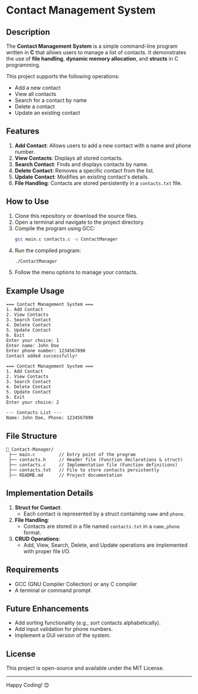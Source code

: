 # Contact Management System

## Description
The **Contact Management System** is a simple command-line program written in **C** that allows users to manage a list of contacts. It demonstrates the use of **file handling**, **dynamic memory allocation**, and **structs** in C programming.

This project supports the following operations:
- Add a new contact
- View all contacts
- Search for a contact by name
- Delete a contact
- Update an existing contact

## Features
1. **Add Contact**: Allows users to add a new contact with a name and phone number.
2. **View Contacts**: Displays all stored contacts.
3. **Search Contact**: Finds and displays contacts by name.
4. **Delete Contact**: Removes a specific contact from the list.
5. **Update Contact**: Modifies an existing contact's details.
6. **File Handling**: Contacts are stored persistently in a `contacts.txt` file.

## How to Use
1. Clone this repository or download the source files.
2. Open a terminal and navigate to the project directory.
3. Compile the program using GCC:
   ```bash
   gcc main.c contacts.c -o ContactManager
   ```
4. Run the compiled program:
   ```bash
   ./ContactManager
   ```
5. Follow the menu options to manage your contacts.

## Example Usage
```
=== Contact Management System ===
1. Add Contact
2. View Contacts
3. Search Contact
4. Delete Contact
5. Update Contact
6. Exit
Enter your choice: 1
Enter name: John Doe
Enter phone number: 1234567890
Contact added successfully!

=== Contact Management System ===
1. Add Contact
2. View Contacts
3. Search Contact
4. Delete Contact
5. Update Contact
6. Exit
Enter your choice: 2

--- Contacts List ---
Name: John Doe, Phone: 1234567890
```

## File Structure
```
📂 Contact-Manager/
 ├── main.c         // Entry point of the program
 ├── contacts.h     // Header file (Function declarations & struct)
 ├── contacts.c     // Implementation file (Function definitions)
 ├── contacts.txt   // File to store contacts persistently
 ├── README.md      // Project documentation
```

## Implementation Details
1. **Struct for Contact**:
   - Each contact is represented by a struct containing `name` and `phone`.
2. **File Handling**:
   - Contacts are stored in a file named `contacts.txt` in a `name,phone` format.
3. **CRUD Operations**:
   - Add, View, Search, Delete, and Update operations are implemented with proper file I/O.

## Requirements
- GCC (GNU Compiler Collection) or any C compiler
- A terminal or command prompt

## Future Enhancements
- Add sorting functionality (e.g., sort contacts alphabetically).
- Add input validation for phone numbers.
- Implement a GUI version of the system.

## License
This project is open-source and available under the MIT License.

---
Happy Coding! 😊

